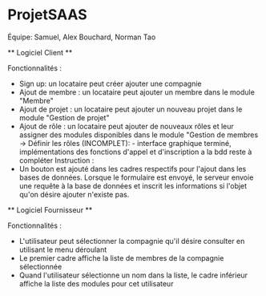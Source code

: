# ProjetSAAS

Équipe: Samuel, Alex Bouchard, Norman Tao

** Logiciel Client **

Fonctionnalités : 
  - Sign up: un locataire peut créer ajouter une compagnie
  - Ajout de membre : un locataire peut ajouter un membre dans le module "Membre"
  - Ajout de projet : un locataire peut ajouter un nouveau projet dans le module "Gestion de projet"
  - Ajout de rôle   : un locataire peut ajouter de nouveaux rôles et leur assigner des modules disponibles dans le module "Gestion de membres -> Définir les rôles (INCOMPLET):
		- interface graphique terminé, implémentations des fonctions d'appel et d'inscription a la bdd reste à compléter
Instruction : 
  - Un bouton est ajouté dans les cadres respectifs pour l'ajout dans les bases de données. Lorsque le formulaire est envoyé, le serveur envoie une requête à la base de données et inscrit les informations si l'objet qu'on désire ajouter n'existe pas.


** Logiciel Fournisseur **

Fonctionnalités :
  - L'utilisateur peut sélectionner la compagnie qu'il désire consulter en utilisant le menu déroulant
  - Le premier cadre affiche la liste de membres de la compagnie sélectionnée
  - Quand l'utilisateur sélectionne un nom dans la liste, le cadre inférieur affiche la liste des modules pour cet utilisateur
  
